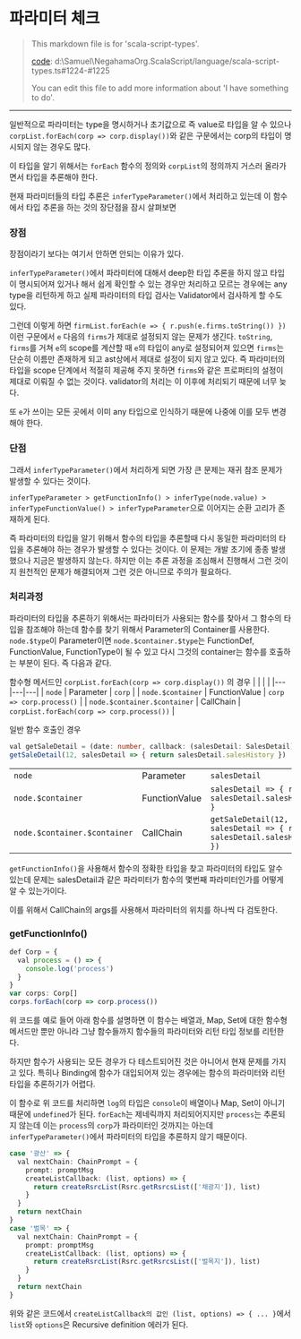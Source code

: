 # 파라미터 체크

> This markdown file is for 'scala-script-types'.
>
> [code](/language/scala-script-types.ts#1224-#1225): d:\Samuel\NegahamaOrg.ScalaScript/language/scala-script-types.ts#1224-#1225
>
> You can edit this file to add more information about 'I have something to do'.
---

일반적으로 파라미터는 type을 명시하거나 초기값으로 즉 value로 타입을 알 수 있으나 `corpList.forEach(corp => corp.display())`와 같은 구문에서는 corp의 타입이 명시되지 않는 경우도 많다.

이 타입을 알기 위해서는 `forEach` 함수의 정의와 `corpList`의 정의까지 거스러 올라가면서 타입을 추론해야 한다.

현재 파라미터들의 타입 추론은 `inferTypeParameter()`에서 처리하고 있는데 이 함수에서 타입 추론을 하는 것의 장단점을 잠시 살펴보면

### 장점

장점이라기 보다는 여기서 안하면 안되는 이유가 있다.

`inferTypeParameter()`에서 파라미터에 대해서 deep한 타입 추론을 하지 않고 타입이 명시되어져 있거나 해서 쉽게 확인할 수 있는 경우만 처리하고 모르는 경우에는 any type을 리턴하게 하고 실제 파라미터의 타입 검사는 Validator에서 검사하게 할 수도 있다.

그런데 이렇게 하면 `firmList.forEach(e => { r.push(e.firms.toString()) })` 이런 구문에서 `e` 다음의 `firms`가 제대로 설정되지 않는 문제가 생긴다. `toString`, `firms`를 거쳐 `e`의 scope를 계산할 때 `e`의 타입이 any로 설정되어져 있으면 `firms`는 단순히 이름만 존재하게 되고 ast상에서 제대로 설정이 되지 않고 있다. 즉 파라미터의 타입을 scope 단계에서 적절히 제공해 주지 못하면 `firms`와 같은 프로퍼티의 설정이 제대로 이뤄질 수 없는 것이다. validator의 처리는 이 이후에 처리되기 때문에 너무 늦다.

또 `e`가 쓰이는 모든 곳에서 이미 any 타입으로 인식하기 때문에 나중에 이를 모두 변경해야 한다.

### 단점

그래서 `inferTypeParameter()`에서 처리하게 되면 가장 큰 문제는 재귀 참조 문제가 발생할 수 있다는 것이다.

`inferTypeParameter > getFunctionInfo() > inferType(node.value) > inferTypeFunctionValue() > inferTypeParameter`으로 이어지는 순환 고리가 존재하게 된다.

즉 파라미터의 타입을 알기 위해서 함수의 타입을 추론할때 다시 동일한 파라미터의 타입을 추론해야 하는 경우가 발생할 수 있다는 것이다. 이 문제는 개발 초기에 종종 발생했으나 지금은 발생하지 않는다. 하지만 이는 추론 과정을 조심해서 진행해서 그런 것이지 원천적인 문제가 해결되어져 그런 것은 아니므로 주의가 필요하다. 

### 처리과정

파라미터의 타입을 추론하기 위해서는 파라미터가 사용되는 함수를 찾아서 그 함수의 타입을 참조해야 하는데
함수를 찾기 위해서 Parameter의 Container를 사용한다. `node.$type`이 Parameter이면 `node.$container.$type`는
FunctionDef, FunctionValue, FunctionType이 될 수 있고 다시 그것의 container는 함수를 호출하는 부분이 된다.
즉 다음과 같다.

함수형 메서드인 `corpList.forEach(corp => corp.display())` 의 경우
|   |   |   |
|---|---|---|
| `node`                       | Parameter     | `corp` |
| `node.$container`            | FunctionValue | `corp => corp.process()` |
| `node.$container.$container` | CallChain     | `corpList.forEach(corp => corp.process())` |

일반 함수 호출인 경우
```ts
val getSaleDetail = (date: number, callback: (salesDetail: SalesDetail) => string) => { }
getSaleDetail(12, salesDetail => { return salesDetail.salesHistory })
```
|   |   |   |
|---|---|---|
| `node`                       | Parameter     | `salesDetail` |
| `node.$container`            | FunctionValue | `salesDetail => { return salesDetail.salesHistory }` |
| `node.$container.$container` | CallChain     | `getSaleDetail(12, salesDetail => { return salesDetail.salesHistory })` |

`getFunctionInfo()`을 사용해서 함수의 정확한 타입을 찾고 파라미터의 타입도 알수 있는데 문제는 salesDetail과 같은 파라미터가 함수의 몇번째 파라미터인가를 어떻게 알 수 있는가이다.

이를 위해서 CallChain의 args를 사용해서 파라미터의 위치를 하나씩 다 검토한다.

### getFunctionInfo()

```ts
def Corp = {
  val process = () => {
    console.log('process')
  }
}
var corps: Corp[]
corps.forEach(corp => corp.process())
```

위 코드를 예로 들어 아래 함수를 설명하면
이 함수는 배열과, Map, Set에 대한 함수형 메서드만 뿐만 아니라 그냥 함수들까지 함수들의 파라미터와 리턴 타입 정보를 리턴한다.

하지만 함수가 사용되는 모든 경우가 다 테스트되어진 것은 아니어서 현재 문제를 가지고 있다. 특히나 Binding에 함수가 대입되어져 있는 경우에는 함수의 파라미터와 리턴 타입을 추론하기가 어렵다.

이 함수로 위 코드를 처리하면 `log`의 타입은 `console`이 배열이나 Map, Set이 아니기 때문에 `undefined`가 된다.
`forEach`는 제네릭까지 처리되어지지만 `process`는 추론되지 않는데 이는 `process`의 `corp`가 파라미터인 것까지는
아는데 `inferTypeParameter()`에서 파라미터의 타입을 추론하지 않기 때문이다.

```ts
case '광산' => {
  val nextChain: ChainPrompt = {
    prompt: promptMsg
    createListCallback: (list, options) => {
      return createRsrcList(Rsrc.getRsrcsList(['채광지']), list)
    }
  }
  return nextChain
}
case '벌목' => {
  val nextChain: ChainPrompt = {
    prompt: promptMsg
    createListCallback: (list, options) => {
      return createRsrcList(Rsrc.getRsrcsList(['벌목지']), list)
    }
  }
  return nextChain
}
```
위와 같은 코드에서 `createListCallback의 값인 (list, options) => { ... }`에서 `list`와 `options`은 Recursive definition 에러가 된다.
